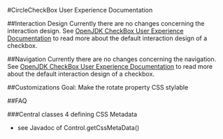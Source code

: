 #CircleCheckBox User Experience Documentation

##Interaction Design
Currently there are no changes concerning the interaction design. See <a href="https://wiki.openjdk.java.net/display/OpenJFX/CheckBox+User+Experience+Documentation">OpenJDK CheckBox User Experience Documentation</a> to read more about the default interaction design of a checkbox.

##Navigation
Currently there are no changes concerning the navigation. See <a href="https://wiki.openjdk.java.net/display/OpenJFX/CheckBox+User+Experience+Documentation">OpenJDK CheckBox User Experience Documentation</a> to read more about the default interaction design of a checkbox.

##Customizations
Goal: Make the rotate property CSS stylable



##FAQ

###Central classes 4 defining CSS Metadata
* see Javadoc of Control.getCssMetaData()